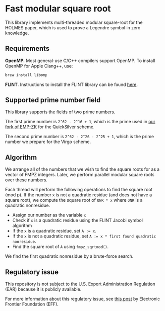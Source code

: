 # Fast modular square root

This library implements multi-threaded modular square-root for the HOLMES paper, which is used to prove a Legendre symbol in zero knowledge.

## Requirements

**OpenMP.** Most general-use C/C++ compilers support OpenMP. To install OpenMP for Apple Clang++, use: 

```bash
brew install libomp
```

**FLINT.** Instructions to install the FLINT library can be found [here](https://flintlib.org/doc/building.html).

## Supported prime number field

This library supports the fields of two prime numbers.

The first prime number is `2^62 - 2^16 + 1`, which is the prime used in [our fork of EMP-ZK](https://github.com/holmes-anonymous-submission/emp-zk) for the QuickSilver scheme.

The second prime number is `2^62 - 2^26 - 2^25 + 1`, which is the prime number we prepare for the Virgo scheme.

## Algorithm

We arrange all of the numbers that we wish to find the square roots for as a vector of FMPZ integers. Later, we perform parallel modular square roots over these numbers.

Each thread will perform the following operations to find the square root (mod p). If the number `x` is not a quadratic residue (and does not have a square root), we compute the square root of `QNR * x` where `QNR` is a quadratic nonresidue.
- Assign our number as the variable `x`
- Check if `x` is a quadratic residue using the FLINT Jacobi symbol algorithm
- If the `x` is a quadratic residue, set `A := x`. 
- If the `x` is not a quadratic residue, set `A := x * first found quadratic nonresidue`. 
- Find the square root of `A` using `fmpz_sqrtmod()`.

We find the first quadratic nonresidue by a brute-force search.


## Regulatory issue

This repository is not subject to the U.S. Export Administration Regulation (EAR) because it is publicly available.



For more information about this regulatory issue, see [this post](https://www.eff.org/deeplinks/2019/08/us-export-controls-and-published-encryption-source-code-explained) by Electronic Frontier Foundation (EFF).
